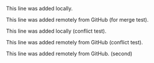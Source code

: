 This line was added locally.

This line was added remotely from GitHub (for merge test).

This line was added locally (conflict test).

This line was added remotely from GitHub (conflict test).

This line was added remotely from GitHub. (second)





